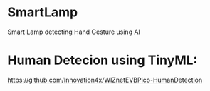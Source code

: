 # SmartLamp
Smart Lamp detecting Hand Gesture using AI


# Human Detecion using TinyML:

https://github.com/Innovation4x/WIZnetEVBPico-HumanDetection
